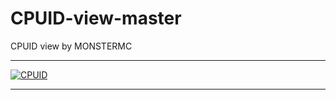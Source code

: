 # CPUID-view-master
CPUID view by MONSTERMC
** **

<a href="https://imgbb.com/"><img src="https://i.ibb.co/NnrR24c/CPUID.png" alt="CPUID" border="0"></a>

** **
